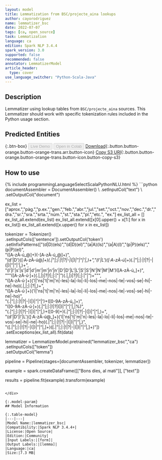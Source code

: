 ```yaml
---
layout: model
title: Lemmatization from BSC/projecte_aina lookups
author: cayorodriguez
name: lemmatizer_bsc
date: 2022-07-07
tags: [ca, open_source]
task: Lemmatization
language: ca
edition: Spark NLP 3.4.4
spark_version: 3.0
supported: false
recommended: false
annotator: LemmatizerModel
article_header:
  type: cover
use_language_switcher: "Python-Scala-Java"
---
```


## Description

Lemmatizer using lookup tables from `BSC/projecte_aina` sources. This Lemmatizer should work with specific tokenization rules included in the Python usage section.

## Predicted Entities



{:.btn-box}
<button class="button button-orange" disabled>Live Demo</button>
<button class="button button-orange" disabled>Open in Colab</button>
[Download](https://s3.amazonaws.com/community.johnsnowlabs.com/cayorodriguez/lemmatizer_bsc_ca_3.4.4_3.0_1657199421685.zip){:.button.button-orange.button-orange-trans.arr.button-icon}
[Copy S3 URI](s3://community.johnsnowlabs.com/cayorodriguez/lemmatizer_bsc_ca_3.4.4_3.0_1657199421685.zip){:.button.button-orange.button-orange-trans.button-icon.button-copy-s3}

## How to use



<div class="tabs-box" markdown="1">
{% include programmingLanguageSelectScalaPythonNLU.html %}
```python
documentAssembler = DocumentAssembler() \
    .setInputCol("text") \
    .setOutputCol("document")

ex_list = ["aprox\.","pàg\.","p\.ex\.","gen\.","feb\.","abr\.","jul\.","set\.","oct\.","nov\.","dec\.","dr\.","dra\.","sr\.","sra\.","srta\.","núm\.","st\.","sta\.","pl\.","etc\.", "ex\."]
ex_list_all = []
ex_list_all.extend(ex_list)
ex_list_all.extend([x[0].upper() + x[1:] for x in ex_list])
ex_list_all.extend([x.upper() for x in ex_list])

tokenizer = Tokenizer() \
     .setInputCols(['sentence']).setOutputCol('token')\
     .setInfixPatterns(["(d|D)(els)","(d|D)(el)","(a|A)(ls)","(a|A)(l)","(p|P)(els)","(p|P)(el)",\
                            "([A-zÀ-ú_@]+)(-[A-zÀ-ú_@]+)",\
                             "(d'|D')([·A-zÀ-ú@_]+)(\.|\"|;|:|!|\?|\-|\(|\)|”|“|'|,)+","(l'|L')([·A-zÀ-ú_]+)(\.|\"|;|:|!|\?|\-|\(|\)|”|“|'|,)+", \
                             "(l'|l'|s'|s'|d'|d'|m'|m'|n'|n'|D'|D'|L'|L'|S'|S'|N'|N'|M'|M')([A-zÀ-ú_]+)",\
                             """([A-zÀ-ú·]+)(\.|,|\)|\?|!|;|\:|\"|”)(\.|,|\)|\?|!|;|\:|\"|”)+""",\
                             "([A-zÀ-ú·]+)('l|'ns|'t|'m|'n|-les|-la|-lo|-li|-los|-me|-nos|-te|-vos|-se|-hi|-ne|-ho)(\.|,|;|:|\?|,)+",\
                             "([A-zÀ-ú·]+)('l|'ns|'t|'m|'n|-les|-la|-lo|-li|-los|-me|-nos|-te|-vos|-se|-hi|-ne|-ho)",\
                             "(\.|\"|;|:|!|\?|\-|\(|\)|”|“|')+([0-9A-zÀ-ú_]+)",\
                             "([0-9A-zÀ-ú·]+)(\.|\"|;|:|!|\?|\(|\)|”|“|'|,|%)",\
                             "(\.|\"|;|:|!|\?|\-|\(|\)|”|“|,)+([0-9]+)(\.|\"|;|:|!|\?|\-|\(|\)|”|“|,)+",\
                             "(d'|D'|l'|L')([·A-zÀ-ú@_]+)('l|'ns|'t|'m|'n|-les|-la|-lo|-li|-los|-me|-nos|-te|-vos|-se|-hi|-ne|-ho)(\.|\"|;|:|!|\?|\-|\(|\)|”|“|,)", \
                             "([\.|\"|;|:|!|\?|\-|\(|\)|”|“|,]+)([\.|\"|;|:|!|\?|\-|\(|\)|”|“|,]+)"]) \
         .setExceptions(ex_list_all).fit(data)

lemmatizer = LemmatizerModel.pretrained("lemmatizer_bsc","ca") \
    .setInputCols(["token"]) \
    .setOutputCol("lemma")

pipeline = Pipeline(stages=[documentAssembler, tokenizer, lemmatizer]) 

example = spark.createDataFrame([["Bons dies, al mati"]], ["text"]) 

results = pipeline.fit(example).transform(example)
```

</div>

{:.model-param}
## Model Information

{:.table-model}
|---|---|
|Model Name:|lemmatizer_bsc|
|Compatibility:|Spark NLP 3.4.4+|
|License:|Open Source|
|Edition:|Community|
|Input Labels:|[form]|
|Output Labels:|[lemma]|
|Language:|ca|
|Size:|7.3 MB|
